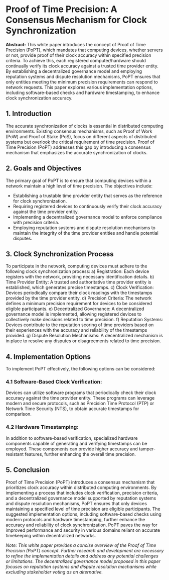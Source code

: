 # Proof of Time Precision: A Consensus Mechanism for Clock Synchronization

**Abstract:**
This white paper introduces the concept of Proof of Time Precision (PoPT), which mandates that computing devices, whether servers or not, provide proof of their clock accuracy within specified precision criteria. To achieve this, each registered computer/hardware should continually verify its clock accuracy against a trusted time provider entity. By establishing a decentralized governance model and employing reputation systems and dispute resolution mechanisms, PoPT ensures that only entities meeting the minimum precision requirements can respond to network requests. This paper explores various implementation options, including software-based checks and hardware timestamping, to enhance clock synchronization accuracy.

## 1. Introduction
The accurate synchronization of clocks is essential in distributed computing environments. Existing consensus mechanisms, such as Proof of Work (PoW) and Proof of Stake (PoS), focus on different aspects of distributed systems but overlook the critical requirement of time precision. Proof of Time Precision (PoPT) addresses this gap by introducing a consensus mechanism that emphasizes the accurate synchronization of clocks.

## 2. Goals and Objectives
The primary goal of PoPT is to ensure that computing devices within a network maintain a high level of time precision. The objectives include:
- Establishing a trustable time provider entity that serves as the reference for clock synchronization.
- Requiring registered devices to continuously verify their clock accuracy against the time provider entity.
- Implementing a decentralized governance model to enforce compliance with precision criteria.
- Employing reputation systems and dispute resolution mechanisms to maintain the integrity of the time provider entities and handle potential disputes.

## 3. Clock Synchronization Process
To participate in the network, computing devices must adhere to the following clock synchronization process:
a) Registration: Each device registers with the network, providing necessary identification details.
b) Time Provider Entity: A trusted and authoritative time provider entity is established, which generates precise timestamps.
c) Clock Verification: Devices periodically compare their clock readings with the timestamps provided by the time provider entity.
d) Precision Criteria: The network defines a minimum precision requirement for devices to be considered eligible participants.
e) Decentralized Governance: A decentralized governance model is implemented, allowing registered devices to collectively make decisions related to time precision.
f) Reputation Systems: Devices contribute to the reputation scoring of time providers based on their experiences with the accuracy and reliability of the timestamps provided.
g) Dispute Resolution Mechanisms: A decentralized mechanism is in place to resolve any disputes or disagreements related to time precision.

## 4. Implementation Options
To implement PoPT effectively, the following options can be considered:

### 4.1 Software-Based Clock Verification:
Devices can utilize software programs that periodically check their clock accuracy against the time provider entity. These programs can leverage modern and secure protocols, such as Precision Time Protocol (PTP) or Network Time Security (NTS), to obtain accurate timestamps for comparison.

### 4.2 Hardware Timestamping:
In addition to software-based verification, specialized hardware components capable of generating and verifying timestamps can be employed. These components can provide higher accuracy and tamper-resistant features, further enhancing the overall time precision.

## 5. Conclusion
Proof of Time Precision (PoPT) introduces a consensus mechanism that prioritizes clock accuracy within distributed computing environments. By implementing a process that includes clock verification, precision criteria, and a decentralized governance model supported by reputation systems and dispute resolution mechanisms, PoPT ensures that only devices maintaining a specified level of time precision are eligible participants. The suggested implementation options, including software-based checks using modern protocols and hardware timestamping, further enhance the accuracy and reliability of clock synchronization. PoPT paves the way for improved performance and security in various domains reliant on accurate timekeeping within decentralized networks.

*Note: This white paper provides a concise overview of the Proof of Time Precision (PoPT) concept. Further research and development are necessary to refine the implementation details and address any potential challenges or limitations. The decentralized governance model proposed in this paper focuses on reputation systems and dispute resolution mechanisms while excluding stakeholder voting as an alternative.*
